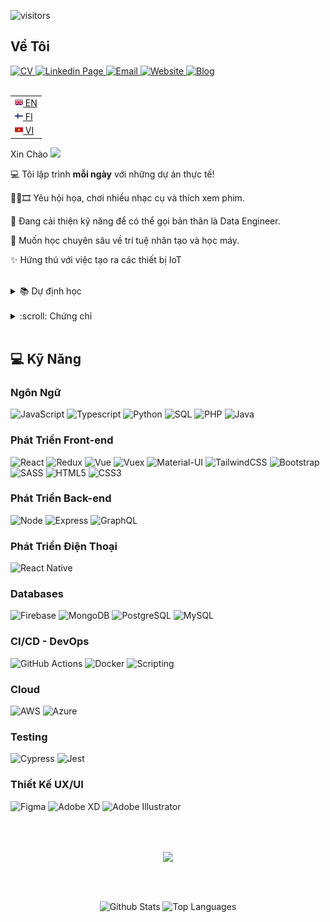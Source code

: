 ![visitors](https://komarev.com/ghpvc/?username=your-github-username&color=green&style=flat-square&label=KHÁCH)

## Về Tôi

<span>
  <a href="https://github.com/VincentLeV/cv-developer/blob/main/VincentLe_CV_FullstackDeveloper.pdf?raw=true" target="_blank">
    <img src="https://img.shields.io/badge/Tải%20CV-blueviolet?style=for-the-badge&logo=bandsintown" alt="CV" />
  </a>
</span>

<span>
  <a href="https://www.linkedin.com/in/vincentlefh" target="_blank">
    <img src="https://img.shields.io/badge/LINKEDIN-blue?style=for-the-badge&logo=linkedin" alt="Linkedin Page" />
  </a>
</span>

<span>
  <a href="mailto:vincentle.fh@gmail.com" target="_blank">
    <img src="https://img.shields.io/badge/Email-17202C?style=for-the-badge&logo=gmail" alt="Email" />
  </a>
</span>

<span>
  <a href="https://www.vincentle.me" target="_blank">
    <img src="https://img.shields.io/badge/WEBSITE-%23E5E5E5?style=for-the-badge&logo=googlechrome" alt="Website" />
  </a>
</span>
<span>
  <a href="https://vincentlev.github.io/" target="_blank">
    <img src="https://img.shields.io/badge/Blog-%23FF5722?style=for-the-badge&logo=blogger&logoColor=%23FFFFFF" alt="Blog" />
  </a>
</span>
<br><br/>

<table align="right">
 <tr><td><a href="README.md"><img src="assets/english.png" height="13">  EN</a></td></tr>
 <tr><td><a href="README_fi.md"><img src="assets/finland.png" height="13">  FI</a></td></tr>
 <tr><td><a href="README_vi.md"><img src="assets/vietnam.png" height="13">  VI</a></td></tr>
</table>

Xin Chào <img src="https://raw.githubusercontent.com/MartinHeinz/MartinHeinz/master/wave.gif" width="30px">

💻 Tôi lập trình **mỗi ngày** với những dự án thực tế!

🎨🎹🎞️	Yêu hội họa, chơi nhiều nhạc cụ và thích xem phim.

🌱 Đang cải thiện kỹ năng để có thể gọi bản thân là Data Engineer.

🌱 Muốn học chuyên sâu về trí tuệ nhân tạo và học máy.

✨ Hứng thú với việc tạo ra các thiết bị IoT

<!-- ✨ **ĐANG CẦN TÌM VIỆC** ✨ -->
<br/>

<details>
    <summary>📚 Dự định học</summary>
&nbsp;

```
1. Data Engineering
2. Next.js
3. Dart / Flutter
...
```
</details>
&nbsp;

<details>
    <summary>:scroll: Chứng chỉ</summary>
&nbsp;

- [Full Stack Open 2022 - Relational Databases](https://studies.cs.helsinki.fi/stats/api/certificate/fs-psql/en/0e52969157e99db05bb966a607385f2b)

- [Full Stack Open 2021](https://studies.cs.helsinki.fi/stats/api/certificate/fullstackopen/en/34467d5cf7e945d7a3685120a26f13a8)

- [Full Stack Open 2021 - CI/CD](https://studies.cs.helsinki.fi/stats/api/certificate/fs-cicd/en/a34a303061780349c524d5fd82f08c54)

- [Full Stack Open 2021 - Containers](https://studies.cs.helsinki.fi/stats/api/certificate/fs-containers/en/17384dd5c32604cae5fd4b0469e760c0)

- [Full Stack Open 2021 - TypeScript](https://studies.cs.helsinki.fi/stats/api/certificate/fs-typescript/en/52269ec4279360b2590940c832a912da)

- [Full Stack Open 2021 - GraphQL](https://studies.cs.helsinki.fi/stats/api/certificate/fs-graphql/en/1a09b9a0f755c0821a93933d91cd1699)

- [Full Stack Open 2021 - React Native](https://studies.cs.helsinki.fi/stats/api/certificate/fs-react-native-2020/en/9e89bda1c449d7bf47422504a2c8b971)

- [Front End Development](https://socialhackersacademy.org/certifies/?graduate=vincent-le)
</details>
&nbsp;

## :computer: Kỹ Năng

### Ngôn Ngữ
![JavaScript](https://img.shields.io/badge/javascript-%23323330.svg?style=for-the-badge&logo=javascript&logoColor=%23F7DF1E)
![Typescript](https://img.shields.io/badge/typescript-%233178C6.svg?style=for-the-badge&logo=typescript&logoColor=white)
![Python](https://img.shields.io/badge/python-%23306998.svg?style=for-the-badge&logo=python&logoColor=white)
![SQL](https://img.shields.io/badge/SQL-CC2927?style=for-the-badge&logo=microsoft%20sql%20server&logoColor=white)
![PHP](https://img.shields.io/badge/php-%23777BB4.svg?style=for-the-badge&logo=php&logoColor=white)
![Java](https://img.shields.io/badge/java-%23ED8B00.svg?style=for-the-badge&logo=java&logoColor=white)

### Phát Triển Front-end
![React](https://img.shields.io/badge/react-%2320232a.svg?style=for-the-badge&logo=react&logoColor=%2361DAFB)
![Redux](https://img.shields.io/badge/Redux-593D88?style=for-the-badge&logo=redux&logoColor=white)
![Vue](https://img.shields.io/badge/vue-%2335495e.svg?style=for-the-badge&logo=vuedotjs&logoColor=%234FC08D)
![Vuex](https://img.shields.io/badge/vuex-%2335495e.svg?style=for-the-badge&logo=vuedotjs&logoColor=%234FC08D)
![Material-UI](https://img.shields.io/badge/Material_UI-0081CB?style=for-the-badge&logo=mui&logoColor=white)
![TailwindCSS](https://img.shields.io/badge/tailwindcss-%2338B2AC.svg?style=for-the-badge&logo=tailwind-css&logoColor=white)
![Bootstrap](https://img.shields.io/badge/bootstrap-%23563D7C.svg?style=for-the-badge&logo=bootstrap&logoColor=white)
![SASS](https://img.shields.io/badge/SASS-hotpink.svg?style=for-the-badge&logo=SASS&logoColor=white)
![HTML5](https://img.shields.io/badge/html5-%23E34F26.svg?style=for-the-badge&logo=html5&logoColor=white)
![CSS3](https://img.shields.io/badge/css3-%231572B6.svg?style=for-the-badge&logo=css3&logoColor=white)

### Phát Triển Back-end
![Node](https://img.shields.io/badge/node-6DA55F?style=for-the-badge&logo=node.js&logoColor=white)
![Express](https://img.shields.io/badge/express-%23404d59.svg?style=for-the-badge&logo=express&logoColor=%2361DAFB)
![GraphQL](https://img.shields.io/badge/-GraphQL-E10098?style=for-the-badge&logo=graphql&logoColor=white)

### Phát Triển Điện Thoại
![React Native](https://img.shields.io/badge/react_native-%2320232a.svg?style=for-the-badge&logo=react&logoColor=%2361DAFB)

### Databases

![Firebase](https://img.shields.io/badge/firebase-%23323330.svg?style=for-the-badge&logo=firebase&logoColor=#FFCA28)
![MongoDB](https://img.shields.io/badge/MongoDB-%234ea94b.svg?style=for-the-badge&logo=mongodb&logoColor=white)
![PostgreSQL](https://img.shields.io/badge/PostgreSQL-%234169E1.svg?style=for-the-badge&logo=postgresql&logoColor=white)
![MySQL](https://img.shields.io/badge/MySQL-%234479A1.svg?style=for-the-badge&logo=mysql&logoColor=white)

### CI/CD - DevOps
![GitHub Actions](https://img.shields.io/badge/github_actions-%232088FF.svg?style=for-the-badge&logo=githubactions&logoColor=white)
![Docker](https://img.shields.io/badge/docker-%232496ED.svg?style=for-the-badge&logo=docker&logoColor=white)
![Scripting](https://img.shields.io/badge/Bash%20Scripting-%234EAA25.svg?style=for-the-badge&logo=gnubash&logoColor=white)

### Cloud
![AWS](https://img.shields.io/badge/AWS-%23FF9900.svg?style=for-the-badge&logo=amazon-aws&logoColor=white)
![Azure](https://img.shields.io/badge/Azure-%230078D4.svg?style=for-the-badge&logo=microsoft-azure&logoColor=white)

### Testing
![Cypress](https://img.shields.io/badge/-cypress-%2317202C?style=for-the-badge&logo=cypress&logoColor=058a5e)
![Jest](https://img.shields.io/badge/-jest-%23C21325?style=for-the-badge&logo=jest&logoColor=white)
### Thiết Kế UX/UI
![Figma](https://img.shields.io/badge/figma-%23F24E1E.svg?style=for-the-badge&logo=figma&logoColor=white)
![Adobe XD](https://img.shields.io/badge/Adobe%20XD-470137?style=for-the-badge&logo=Adobe%20XD&logoColor=#FF61F6)
![Adobe Illustrator](https://img.shields.io/badge/adobe_illustrator-%23FF9A00.svg?style=for-the-badge&logo=adobeillustrator&logoColor=white)

<br></br>
<div align="center">
  <img align="center" src="https://github-profile-trophy.vercel.app/?username=vincentlev&theme=flat&rank=SSS,SS,S,AAA,AA,A,BBB,BB,B,UNKNOWN,SECRET&no-frame=true&margin-w=20" />
</div>

<br><br/>
<div align="center">
  <img align="center" height="200em" src="https://github-readme-stats.vercel.app/api?username=VincentLeV&show_icons=true&theme=vue" alt="Github Stats"/>
  <img align="center" height="200em" src="https://github-readme-stats.vercel.app/api/top-langs/?username=VincentLeV&theme=vue" alt="Top Languages"/>
</div>